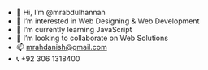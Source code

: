 - 👋 Hi, I’m @mrabdulhannan
- 👀 I’m interested in Web Designing & Web Development
- 🌱 I’m currently learning JavaScript
- 💞️ I’m looking to collaborate on Web Solutions
- 📫 mrahdanish@gmail.com 
- 📞 +92 306 1318400

<!---
mrabdulhannan/mrabdulhannan is a ✨ special ✨ repository because its `README.md` (this file) appears on your GitHub profile.
You can click the Preview link to take a look at your changes.
--->
